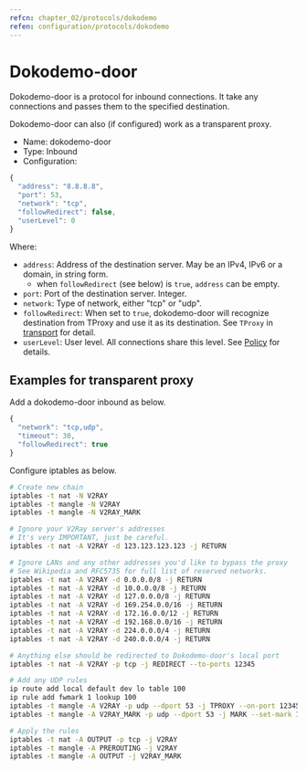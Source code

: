 ```yaml
---
refcn: chapter_02/protocols/dokodemo
refen: configuration/protocols/dokodemo
---
```


# Dokodemo-door

Dokodemo-door is a protocol for inbound connections. It take any connections and passes them to the specified destination.

Dokodemo-door can also (if configured) work as a transparent proxy.

* Name: dokodemo-door
* Type: Inbound
* Configuration:

```javascript
{
  "address": "8.8.8.8",
  "port": 53,
  "network": "tcp",
  "followRedirect": false,
  "userLevel": 0
}
```

Where:

* `address`: Address of the destination server. May be an IPv4, IPv6 or a domain, in string form.
  * when `followRedirect` (see below) is `true`, `address` can be empty.
* `port`: Port of the destination server. Integer.
* `network`: Type of network, either "tcp" or "udp".
* `followRedirect`: When set to `true`, dokodemo-door will recognize destination from TProxy and use it as its destination. See `TProxy` in [transport](../transport.md) for detail.
* `userLevel`: User level. All connections share this level. See [Policy](../policy.md) for details.

## Examples for transparent proxy

Add a dokodemo-door inbound as below.

```javascript
{
  "network": "tcp,udp",
  "timeout": 30,
  "followRedirect": true
}
```

Configure iptables as below.

```bash
# Create new chain
iptables -t nat -N V2RAY
iptables -t mangle -N V2RAY
iptables -t mangle -N V2RAY_MARK

# Ignore your V2Ray server's addresses
# It's very IMPORTANT, just be careful.
iptables -t nat -A V2RAY -d 123.123.123.123 -j RETURN

# Ignore LANs and any other addresses you'd like to bypass the proxy
# See Wikipedia and RFC5735 for full list of reserved networks.
iptables -t nat -A V2RAY -d 0.0.0.0/8 -j RETURN
iptables -t nat -A V2RAY -d 10.0.0.0/8 -j RETURN
iptables -t nat -A V2RAY -d 127.0.0.0/8 -j RETURN
iptables -t nat -A V2RAY -d 169.254.0.0/16 -j RETURN
iptables -t nat -A V2RAY -d 172.16.0.0/12 -j RETURN
iptables -t nat -A V2RAY -d 192.168.0.0/16 -j RETURN
iptables -t nat -A V2RAY -d 224.0.0.0/4 -j RETURN
iptables -t nat -A V2RAY -d 240.0.0.0/4 -j RETURN

# Anything else should be redirected to Dokodemo-door's local port
iptables -t nat -A V2RAY -p tcp -j REDIRECT --to-ports 12345

# Add any UDP rules
ip route add local default dev lo table 100
ip rule add fwmark 1 lookup 100
iptables -t mangle -A V2RAY -p udp --dport 53 -j TPROXY --on-port 12345 --tproxy-mark 0x01/0x01
iptables -t mangle -A V2RAY_MARK -p udp --dport 53 -j MARK --set-mark 1

# Apply the rules
iptables -t nat -A OUTPUT -p tcp -j V2RAY
iptables -t mangle -A PREROUTING -j V2RAY
iptables -t mangle -A OUTPUT -j V2RAY_MARK
```
